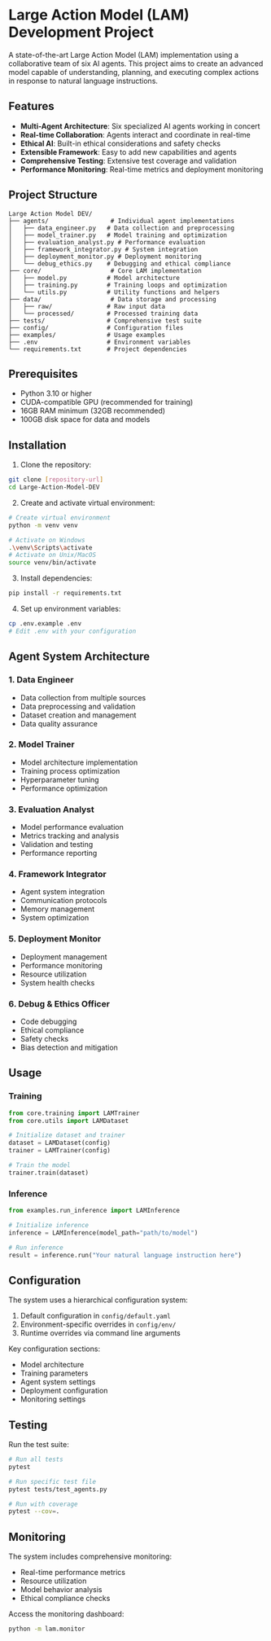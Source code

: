 # Large Action Model (LAM) Development Project

A state-of-the-art Large Action Model (LAM) implementation using a collaborative team of six AI agents. This project aims to create an advanced model capable of understanding, planning, and executing complex actions in response to natural language instructions.

## Features

- **Multi-Agent Architecture**: Six specialized AI agents working in concert
- **Real-time Collaboration**: Agents interact and coordinate in real-time
- **Ethical AI**: Built-in ethical considerations and safety checks
- **Extensible Framework**: Easy to add new capabilities and agents
- **Comprehensive Testing**: Extensive test coverage and validation
- **Performance Monitoring**: Real-time metrics and deployment monitoring

## Project Structure

```
Large Action Model DEV/
├── agents/                 # Individual agent implementations
│   ├── data_engineer.py   # Data collection and preprocessing
│   ├── model_trainer.py   # Model training and optimization
│   ├── evaluation_analyst.py # Performance evaluation
│   ├── framework_integrator.py # System integration
│   ├── deployment_monitor.py # Deployment monitoring
│   └── debug_ethics.py    # Debugging and ethical compliance
├── core/                   # Core LAM implementation
│   ├── model.py           # Model architecture
│   ├── training.py        # Training loops and optimization
│   └── utils.py           # Utility functions and helpers
├── data/                   # Data storage and processing
│   ├── raw/               # Raw input data
│   └── processed/         # Processed training data
├── tests/                 # Comprehensive test suite
├── config/                # Configuration files
├── examples/              # Usage examples
├── .env                   # Environment variables
└── requirements.txt       # Project dependencies
```

## Prerequisites

- Python 3.10 or higher
- CUDA-compatible GPU (recommended for training)
- 16GB RAM minimum (32GB recommended)
- 100GB disk space for data and models

## Installation

1. Clone the repository:

```bash
git clone [repository-url]
cd Large-Action-Model-DEV
```

2. Create and activate virtual environment:

```bash
# Create virtual environment
python -m venv venv

# Activate on Windows
.\venv\Scripts\activate
# Activate on Unix/MacOS
source venv/bin/activate
```

3. Install dependencies:

```bash
pip install -r requirements.txt
```

4. Set up environment variables:

```bash
cp .env.example .env
# Edit .env with your configuration
```

## Agent System Architecture

### 1. Data Engineer

- Data collection from multiple sources
- Data preprocessing and validation
- Dataset creation and management
- Data quality assurance

### 2. Model Trainer

- Model architecture implementation
- Training process optimization
- Hyperparameter tuning
- Performance optimization

### 3. Evaluation Analyst

- Model performance evaluation
- Metrics tracking and analysis
- Validation and testing
- Performance reporting

### 4. Framework Integrator

- Agent system integration
- Communication protocols
- Memory management
- System optimization

### 5. Deployment Monitor

- Deployment management
- Performance monitoring
- Resource utilization
- System health checks

### 6. Debug & Ethics Officer

- Code debugging
- Ethical compliance
- Safety checks
- Bias detection and mitigation

## Usage

### Training

```python
from core.training import LAMTrainer
from core.utils import LAMDataset

# Initialize dataset and trainer
dataset = LAMDataset(config)
trainer = LAMTrainer(config)

# Train the model
trainer.train(dataset)
```

### Inference

```python
from examples.run_inference import LAMInference

# Initialize inference
inference = LAMInference(model_path="path/to/model")

# Run inference
result = inference.run("Your natural language instruction here")
```

## Configuration

The system uses a hierarchical configuration system:

1. Default configuration in `config/default.yaml`
2. Environment-specific overrides in `config/env/`
3. Runtime overrides via command line arguments

Key configuration sections:

- Model architecture
- Training parameters
- Agent system settings
- Deployment configuration
- Monitoring settings

## Testing

Run the test suite:

```bash
# Run all tests
pytest

# Run specific test file
pytest tests/test_agents.py

# Run with coverage
pytest --cov=.
```

## Monitoring

The system includes comprehensive monitoring:

- Real-time performance metrics
- Resource utilization
- Model behavior analysis
- Ethical compliance checks

Access the monitoring dashboard:

```bash
python -m lam.monitor
```
